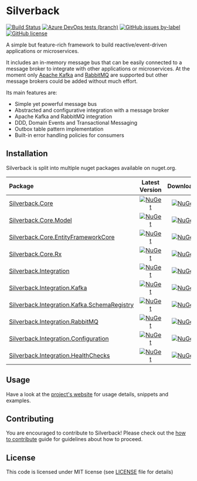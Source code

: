 # Silverback
[![Build Status](https://dev.azure.com/beagle1984/Silverback/_apis/build/status/BEagle1984.silverback?branchName=develop)](https://dev.azure.com/beagle1984/Silverback/_build/latest?definitionId=2&branchName=develop) 
[![Azure DevOps tests (branch)](https://img.shields.io/azure-devops/tests/beagle1984/Silverback/2/develop)](https://dev.azure.com/beagle1984/Silverback/_build/latest?definitionId=2&branchName=develop)
[![GitHub issues by-label](https://img.shields.io/github/issues/beagle1984/silverback/bug?label=bugs)](https://github.com/BEagle1984/silverback/issues?q=is%3Aopen+is%3Aissue+label%3Abug)
[![GitHub license](https://img.shields.io/badge/license-MIT-blue.svg)](https://github.com/BEagle1984/silverback/blob/master/LICENSE)

A simple but feature-rich framework to build reactive/event-driven applications or microservices.

It includes an in-memory message bus that can be easily connected to a message broker to integrate with other applications or microservices. At the moment only [Apache Kafka](https://kafka.apache.org/) and [RabbitMQ](https://www.rabbitmq.com/) are supported but other message brokers could be added without much effort.

Its main features are:
* Simple yet powerful message bus
* Abstracted and configurative integration with a message broker
* Apache Kafka and RabbitMQ integration
* DDD, Domain Events and Transactional Messaging
* Outbox table pattern implementation
* Built-in error handling policies for consumers

## Installation

Silverback is split into multiple nuget packages available on nuget.org.

Package | Latest Version | Downloads
:--- | :---: | :---:
[Silverback.Core][Nuget-Core] | [![NuGet](http://img.shields.io/nuget/vpre/Silverback.Core.svg?label=)][Nuget-Core] | [![NuGet](https://img.shields.io/nuget/dt/Silverback.Core.svg?label=)][Nuget-Core]
[Silverback.Core.Model][Nuget-Core.Model] | [![NuGet](http://img.shields.io/nuget/vpre/Silverback.Core.Model.svg?label=)][Nuget-Core.Model] | [![NuGet](https://img.shields.io/nuget/dt/Silverback.Core.Model.svg?label=)][Nuget-Core.Model]
[Silverback.Core.EntityFrameworkCore][Nuget-Core.EntityFrameworkCore] | [![NuGet](http://img.shields.io/nuget/vpre/Silverback.Core.EntityFrameworkCore.svg?label=)][Nuget-Core.EntityFrameworkCore] | [![NuGet](https://img.shields.io/nuget/dt/Silverback.Core.EntityFrameworkCore.svg?label=)][Nuget-Core.EntityFrameworkCore]
[Silverback.Core.Rx][Nuget-Core.Rx] | [![NuGet](http://img.shields.io/nuget/vpre/Silverback.Core.Rx.svg?label=)][Nuget-Core.Rx] | [![NuGet](https://img.shields.io/nuget/dt/Silverback.Core.Rx.svg?label=)][Nuget-Core.Rx]
[Silverback.Integration][Nuget-Integration] | [![NuGet](http://img.shields.io/nuget/vpre/Silverback.Integration.svg?label=)][Nuget-Integration] | [![NuGet](https://img.shields.io/nuget/dt/Silverback.Integration.svg?label=)][Nuget-Integration]
[Silverback.Integration.Kafka][Nuget-Integration.Kafka] | [![NuGet](http://img.shields.io/nuget/vpre/Silverback.Integration.Kafka.svg?label=)][Nuget-Integration.Kafka] | [![NuGet](https://img.shields.io/nuget/dt/Silverback.Integration.Kafka.svg?label=)][Nuget-Integration.Kafka]
[Silverback.Integration.Kafka.SchemaRegistry][Nuget-Integration.Kafka.SchemaRegistry] | [![NuGet](http://img.shields.io/nuget/vpre/Silverback.Integration.Kafka.SchemaRegistry.svg?label=)][Nuget-Integration.Kafka.SchemaRegistry] | [![NuGet](https://img.shields.io/nuget/dt/Silverback.Integration.Kafka.SchemaRegistry.svg?label=)][Nuget-Integration.Kafka.SchemaRegistry]
[Silverback.Integration.RabbitMQ][Nuget-Integration.RabbitMQ] | [![NuGet](http://img.shields.io/nuget/vpre/Silverback.Integration.RabbitMQ.svg?label=)][Nuget-Integration.RabbitMQ] | [![NuGet](https://img.shields.io/nuget/dt/Silverback.Integration.RabbitMQ.svg?label=)][Nuget-Integration.RabbitMQ]
[Silverback.Integration.Configuration][Nuget-Integration.Configuration] | [![NuGet](http://img.shields.io/nuget/vpre/Silverback.Integration.Configuration.svg?label=)][Nuget-Integration.Configuration] | [![NuGet](https://img.shields.io/nuget/dt/Silverback.Integration.Configuration.svg?label=)][Nuget-Integration.Configuration]
[Silverback.Integration.HealthChecks][Nuget-Integration.HealthChecks] | [![NuGet](http://img.shields.io/nuget/vpre/Silverback.Integration.HealthChecks.svg?label=)](https://www.nuget.org/packages/Silverback.Integration.HealthChecks/) | [![NuGet](https://img.shields.io/nuget/dt/Silverback.Integration.HealthChecks.svg?label=)][Nuget-Integration.HealthChecks]

## Usage

Have a look at the [project's website](https://beagle1984.github.io/silverback/) for usage details, snippets and examples.

## Contributing

You are encouraged to contribute to Silverback! Please check out the [how to contribute](CONTRIBUTING.md) guide for guidelines about how to proceed.

## License

This code is licensed under MIT license (see [LICENSE](https://github.com/BEagle1984/silverback/blob/master/LICENSE) file for details)

[Nuget-Core]: https://www.nuget.org/packages/Silverback.Core/
[Nuget-Core.Model]: https://www.nuget.org/packages/Silverback.Core.Model/
[Nuget-Core.EntityFrameworkCore]: https://www.nuget.org/packages/Silverback.Core.EntityFrameworkCore/
[Nuget-Core.Rx]: https://www.nuget.org/packages/Silverback.Core.Rx/
[Nuget-Integration]: https://www.nuget.org/packages/Silverback.Integration/
[Nuget-Integration.Kafka]: https://www.nuget.org/packages/Silverback.Integration.Kafka/
[Nuget-Integration.Kafka.SchemaRegistry]: https://www.nuget.org/packages/Silverback.Integration.Kafka.SchemaRegistry/
[Nuget-Integration.RabbitMQ]: https://www.nuget.org/packages/Silverback.Integration.RabbitMQ/
[Nuget-Integration.Configuration]: https://www.nuget.org/packages/Silverback.Integration.Configuration/
[Nuget-Integration.HealthChecks]: https://www.nuget.org/packages/Silverback.Integration.HealthChecks/
